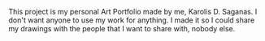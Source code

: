 This project is my personal Art Portfolio made by me, Karolis D. Saganas. I don't want anyone to use my work for anything. I made it so I could share my drawings with the people that I want to share with, nobody else.

